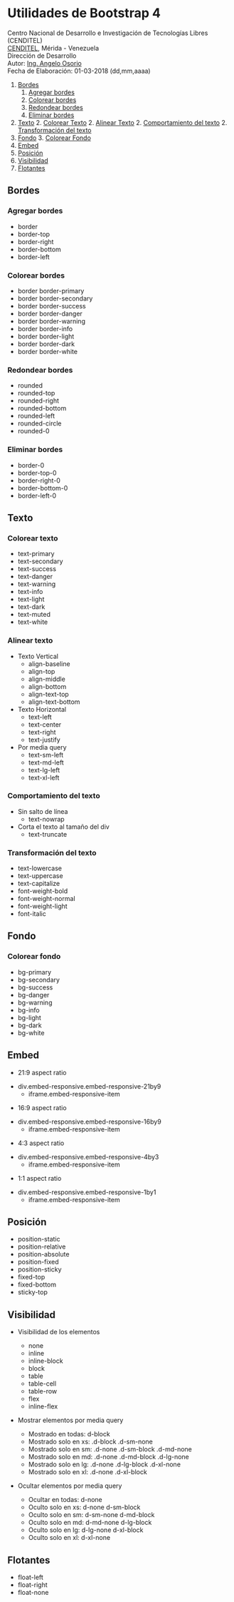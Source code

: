 # Utilidades de Bootstrap 4
Centro Nacional de Desarrollo e Investigación de Tecnologías Libres (CENDITEL) <br>
[CENDITEL](https://www.cenditel.gob.ve/), Mérida - Venezuela<br>
Dirección de Desarrollo<br>
Autor: [Ing. Angelo Osorio](https://twitter.com/Engel_PAIN)<br>
Fecha de Elaboración: 01-03-2018 (dd,mm,aaaa)

1. [Bordes](#bordes)
   1. [Agregar bordes](#agregar-bordes)
   1. [Colorear bordes](#colorear-bordes)
   1. [Redondear bordes](#redondear-bordes)
   1. [Eliminar bordes](#eliminar-bordes)
2. [Texto](#texto)
   2. [Colorear Texto](#colorear-texto)
   2. [Alinear Texto](#alinear-texto)
   2. [Comportamiento del texto](#comportamiento-del-texto)
   2. [Transformación del texto](#transformaci%C3%B3n-del-texto)
3. [Fondo](#fondo)
   3. [Colorear Fondo](#colorear-fondo)
4. [Embed](#embed)
5. [Posición](#posici%C3%B3n)
6. [Visibilidad](#visibilidad)
7. [Flotantes](#flotantes)

## Bordes
### Agregar bordes
* border
* border-top
* border-right
* border-bottom
* border-left

### Colorear bordes
* border border-primary
* border border-secondary
* border border-success
* border border-danger
* border border-warning
* border border-info
* border border-light
* border border-dark
* border border-white

### Redondear bordes
* rounded
* rounded-top
* rounded-right
* rounded-bottom
* rounded-left
* rounded-circle
* rounded-0

### Eliminar bordes
* border-0
* border-top-0
* border-right-0
* border-bottom-0
* border-left-0

## Texto
### Colorear texto
* text-primary
* text-secondary
* text-success
* text-danger
* text-warning
* text-info
* text-light
* text-dark
* text-muted
* text-white

### Alinear texto
* Texto Vertical
   * align-baseline
   * align-top
   * align-middle
   * align-bottom
   * align-text-top
   * align-text-bottom
* Texto Horizontal
   * text-left
   * text-center
   * text-right
   * text-justify
* Por media query
   * text-sm-left
   * text-md-left
   * text-lg-left
   * text-xl-left

### Comportamiento del texto
* Sin salto de línea
   * text-nowrap
* Corta el texto al tamaño del div
   * text-truncate

### Transformación del texto
* text-lowercase
* text-uppercase
* text-capitalize
* font-weight-bold
* font-weight-normal
* font-weight-light
* font-italic

## Fondo
### Colorear fondo
* bg-primary
* bg-secondary
* bg-success
* bg-danger
* bg-warning
* bg-info
* bg-light
* bg-dark
* bg-white

## Embed
- 21:9 aspect ratio
* div.embed-responsive.embed-responsive-21by9
   * iframe.embed-responsive-item

- 16:9 aspect ratio
* div.embed-responsive.embed-responsive-16by9
   * iframe.embed-responsive-item

- 4:3 aspect ratio
* div.embed-responsive.embed-responsive-4by3
   * iframe.embed-responsive-item

- 1:1 aspect ratio
* div.embed-responsive.embed-responsive-1by1
   * iframe.embed-responsive-item

## Posición 
* position-static
* position-relative
* position-absolute
* position-fixed
* position-sticky
* fixed-top
* fixed-bottom
* sticky-top

## Visibilidad
* Visibilidad de los elementos
   * none
   * inline
   * inline-block
   * block
   * table
   * table-cell
   * table-row
   * flex
   * inline-flex

* Mostrar elementos por media query
   * Mostrado en todas: d-block
   * Mostrado solo en xs: .d-block .d-sm-none
   * Mostrado solo en sm: .d-none .d-sm-block .d-md-none
   * Mostrado solo en md: .d-none .d-md-block .d-lg-none
   * Mostrado solo en lg: .d-none .d-lg-block .d-xl-none
   * Mostrado solo en xl: .d-none .d-xl-block
* Ocultar elementos por media query
   * Ocultar en todas: d-none
   * Oculto solo en xs: d-none d-sm-block
   * Oculto solo en sm: d-sm-none d-md-block
   * Oculto solo en md: d-md-none d-lg-block
   * Oculto solo en lg: d-lg-none d-xl-block
   * Oculto solo en xl: d-xl-none

## Flotantes
* float-left
* float-right
* float-none